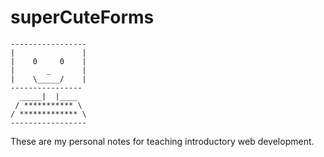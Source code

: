 superCuteForms
==============

```
-----------------
|               |
|    0     0    |
|       _       |
|    \_____/    |
----------------
  _____|  |____
 / *********** \
/ ************* \
-----------------
```

These are my personal notes for teaching introductory web development.
